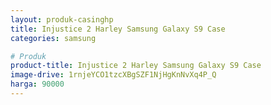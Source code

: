 ```yaml
---
layout: produk-casinghp
title: Injustice 2 Harley Samsung Galaxy S9 Case
categories: samsung

# Produk
product-title: Injustice 2 Harley Samsung Galaxy S9 Case
image-drive: 1rnjeYCO1tzcXBgSZF1NjHgKnNvXq4P_Q
harga: 90000
---
```

